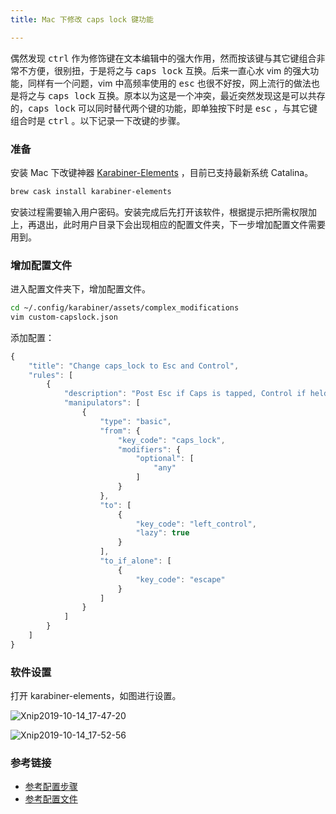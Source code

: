 ```yaml
---
title: Mac 下修改 caps lock 键功能

---
```


偶然发现 <kbd>ctrl</kbd> 作为修饰键在文本编辑中的强大作用，然而按该键与其它键组合非常不方便，很别扭，于是将之与 <kbd>caps lock</kbd> 互换。后来一直心水 vim 的强大功能，同样有一个问题，vim 中高频率使用的 <kbd>esc</kbd> 也很不好按，网上流行的做法也是将之与 <kbd>caps lock</kbd> 互换。原本以为这是一个冲突，最近突然发现这是可以共存的，<kbd>caps lock</kbd> 可以同时替代两个键的功能，即单独按下时是 <kbd>esc</kbd> ，与其它键组合时是 <kbd>ctrl</kbd> 。以下记录一下改键的步骤。

<!-- more -->

### 准备

安装 Mac 下改键神器 [Karabiner-Elements](https://pqrs.org/osx/karabiner/) ，目前已支持最新系统 Catalina。

```bash
brew cask install karabiner-elements
```

安装过程需要输入用户密码。安装完成后先打开该软件，根据提示把所需权限加上，再退出，此时用户目录下会出现相应的配置文件夹，下一步增加配置文件需要用到。

### 增加配置文件

进入配置文件夹下，增加配置文件。

```bash
cd ~/.config/karabiner/assets/complex_modifications
vim custom-capslock.json
```

添加配置：

```js
{
    "title": "Change caps_lock to Esc and Control",
    "rules": [
        {
            "description": "Post Esc if Caps is tapped, Control if held.",
            "manipulators": [
                {
                    "type": "basic",
                    "from": {
                        "key_code": "caps_lock",
                        "modifiers": {
                            "optional": [
                                "any"
                            ]
                        }
                    },
                    "to": [
                        {
                            "key_code": "left_control",
                            "lazy": true
                        }
                    ],
                    "to_if_alone": [
                        {
                            "key_code": "escape"
                        }
                    ]
                }
            ]
        }
    ]
}
```

### 软件设置

打开 karabiner-elements，如图进行设置。

![Xnip2019-10-14_17-47-20](https://tva1.sinaimg.cn/large/006y8mN6gy1g7xw6mma96j31cs0u00zy.jpg)

![Xnip2019-10-14_17-52-56](https://tva1.sinaimg.cn/large/006y8mN6gy1g7xw758t7nj31gk0osjwe.jpg)

### 参考链接

- [参考配置步骤](https://medium.com/@pechyonkin/how-to-map-capslock-to-control-and-escape-on-mac-60523a64022b)
- [参考配置文件](https://pqrs.org/osx/karabiner/json.html#typical-complex_modifications-examples-post-escape-if-left-control-is-pressed-alone)
